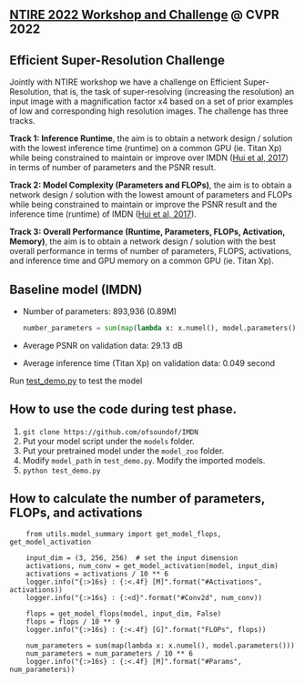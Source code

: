 ## [NTIRE 2022 Workshop and Challenge](https://data.vision.ee.ethz.ch/cvl/ntire22/) @ CVPR 2022
## Efficient Super-Resolution Challenge


Jointly with NTIRE workshop we have a challenge on Efficient Super-Resolution, that is, the task of super-resolving (increasing the resolution) an input image with a magnification factor x4 based on a set of prior examples of low and corresponding high resolution images. The challenge has three tracks.

**Track 1: Inference Runtime**, the aim is to obtain a network design / solution with the lowest inference time (runtime) on a common GPU (ie. Titan Xp) while being constrained to maintain or improve over IMDN ([Hui et al, 2017](https://arxiv.org/abs/1909.11856)) in terms of number of parameters and the PSNR result.

**Track 2: Model Complexity (Parameters and FLOPs)**, the aim is to obtain a network design / solution with the lowest amount of parameters and FLOPs while being constrained to maintain or improve the PSNR result and the inference time (runtime) of IMDN ([Hui et al, 2017](https://arxiv.org/abs/1909.11856)).

**Track 3: Overall Performance (Runtime, Parameters, FLOPs, Activation, Memory)**, the aim is to obtain a network design / solution with the best overall performance in terms of number of parameters, FLOPS, activations, and inference time and GPU memory on a common GPU (ie. Titan Xp).

## Baseline model (IMDN)

* Number of parameters: 893,936 (0.89M)

    ```python
    number_parameters = sum(map(lambda x: x.numel(), model.parameters()))
    ```

* Average PSNR on validation data: 29.13 dB

* Average inference time (Titan Xp) on validation data: 0.049 second 


Run [test_demo.py](test_demo.py) to test the model

## How to use the code during test phase.

1. `git clone https://github.com/ofsoundof/IMDN`
2. Put your model script under the `models` folder.
3. Put your pretrained model under the `model_zoo` folder.
4. Modify `model_path` in `test_demo.py`. Modify
the imported models.
5. `python test_demo.py`

## How to calculate the number of parameters, FLOPs, and activations

```
    from utils.model_summary import get_model_flops, get_model_activation

    input_dim = (3, 256, 256)  # set the input dimension
    activations, num_conv = get_model_activation(model, input_dim)
    activations = activations / 10 ** 6
    logger.info("{:>16s} : {:<.4f} [M]".format("#Activations", activations))
    logger.info("{:>16s} : {:<d}".format("#Conv2d", num_conv))

    flops = get_model_flops(model, input_dim, False)
    flops = flops / 10 ** 9
    logger.info("{:>16s} : {:<.4f} [G]".format("FLOPs", flops))

    num_parameters = sum(map(lambda x: x.numel(), model.parameters()))
    num_parameters = num_parameters / 10 ** 6
    logger.info("{:>16s} : {:<.4f} [M]".format("#Params", num_parameters))
```
